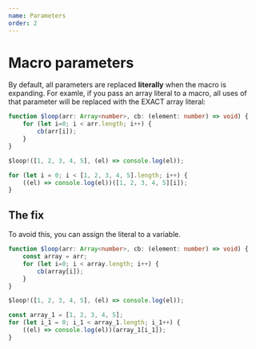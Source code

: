 ```yaml
---
name: Parameters
order: 2
---
```


# Macro parameters

By default, all parameters are replaced **literally** when the macro is expanding. For examle, if you pass an array literal to a macro, all uses of that parameter will be replaced with the EXACT array literal:

```ts --Macro
function $loop(arr: Array<number>, cb: (element: number) => void) {
    for (let i=0; i < arr.length; i++) {
        cb(arr[i]);
    }
}
```
```ts --Call
$loop!([1, 2, 3, 4, 5], (el) => console.log(el)); 
```
```ts --Result
for (let i = 0; i < [1, 2, 3, 4, 5].length; i++) {
    ((el) => console.log(el))([1, 2, 3, 4, 5][i]);
}
```

## The fix

To avoid this, you can assign the literal to a variable.

```ts --Macro
function $loop(arr: Array<number>, cb: (element: number) => void) {
    const array = arr;
    for (let i=0; i < array.length; i++) {
        cb(array[i]);
    }
}
```
```ts --Call
$loop!([1, 2, 3, 4, 5], (el) => console.log(el));
```
```ts --Result
const array_1 = [1, 2, 3, 4, 5];
for (let i_1 = 0; i_1 < array_1.length; i_1++) {
    ((el) => console.log(el))(array_1[i_1]);
}
```